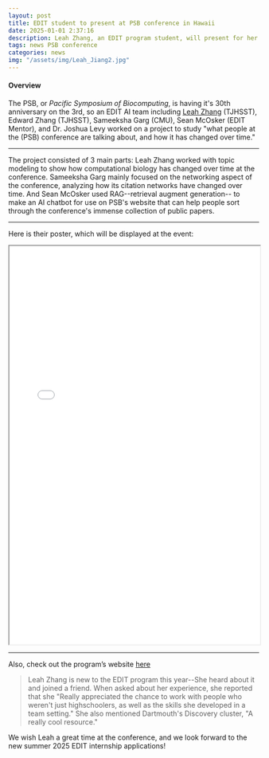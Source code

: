 ```yaml
---
layout: post
title: EDIT student to present at PSB conference in Hawaii
date: 2025-01-01 2:37:16
description: Leah Zhang, an EDIT program student, will present for her group at the Pacific Symposium of Biocomputing, which is from January 3-8
tags: news PSB conference
categories: news
img: "/assets/img/Leah_Jiang2.jpg"
---
```



#### Overview


The PSB, or *Pacific Symposium of Biocomputing*, is having it's 30th anniversary on the 3rd, so an EDIT AI team including [Leah Zhang](/people/HS_Leah_Zhang) (TJHSST), Edward Zhang (TJHSST), Sameeksha Garg (CMU), Sean McOsker (EDIT Mentor), and Dr. Joshua Levy worked on a project to study "what people at the (PSB) conference are talking about, and how it has changed over time."


<hr>
The project consisted of 3 main parts: Leah Zhang worked with topic modeling to show how computational biology has changed over time at the conference. Sameeksha Garg mainly focused on the networking aspect of the conference, analyzing how its citation networks have changed over time. And Sean McOsker used RAG--retrieval augment generation-- to make an AI chatbot for use on PSB's website that can help people sort through the conference's immense collection of public papers.
<hr>




Here is their poster, which will be displayed at the event:
<br>
<iframe width="100%" height="800" src="../../../assets/pdf/PSB_30_YR_draft2_JL.pdf"></iframe>

<hr>

Also, check out the program’s website [here](https://psb.stanford.edu/)


>Leah Zhang is new to the EDIT program this year--She heard about it and joined a friend.
>When asked about her experience, she reported that she "Really appreciated the chance to work with people who weren't just highschoolers, as well as the skills she developed in a team setting."
>She also mentioned Dartmouth's Discovery cluster, "A really cool resource."




We wish Leah a great time at the conference, and we look forward to the new summer 2025 EDIT internship applications!
